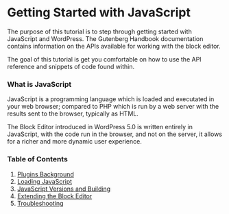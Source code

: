 
# Getting Started with JavaScript

The purpose of this tutorial is to step through getting started with JavaScript and WordPress. The Gutenberg Handbook documentation contains information on the APIs available for working with the block editor.

The goal of this tutorial is get you comfortable on how to use the API reference and snippets of code found within.

### What is JavaScript

JavaScript is a programming language which is loaded and executated in your web browser; compared to PHP which is run by a web server with the results sent to the browser, typically as HTML.

The Block Editor introduced in WordPress 5.0 is written entirely in JavaScript, with the code run in the browser, and not on the server, it allows for a richer and more dynamic user experience.


### Table of Contents

1. [Plugins Background](../../../../../docs/designers-developers/developers/tutorials/javascript/plugins-background.md)
2. [Loading JavaScript](../../../../../docs/designers-developers/developers/tutorials/javascript/loading-javascript.md)
3. [JavaScript Versions and Building](../../../../../docs/designers-developers/developers/tutorials/javascript/versions-and-building.md)
4. [Extending the Block Editor](../../../../../docs/designers-developers/developers/tutorials/javascript/extending-the-block-editor.md)
5. [Troubleshooting](../../../../../docs/designers-developers/developers/tutorials/javascript/troubleshooting.md)
